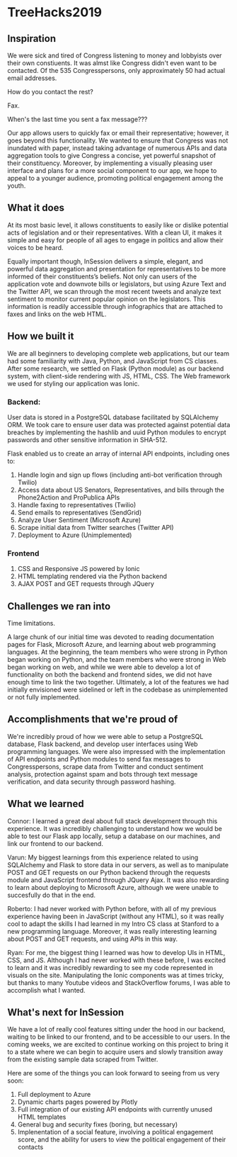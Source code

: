 # TreeHacks2019

## Inspiration

We were sick and tired of Congress listening to money and lobbyists over their own constiuents. It was almst like Congress didn't even want to be contacted. Of the 535 Congresspersons, only approximately 50 had actual email addresses. 

How do you contact the rest? 

Fax. 

When's the last time you sent a fax message???

Our app allows users to quickly fax or email their representative; however, it goes beyond this functionality. We wanted to ensure that Congress was not inundated with paper, instead taking advantage of numerous APIs and data aggregation tools to give Congress a concise, yet powerful snapshot of their constituency. Moreover, by implementing a visually pleasing user interface and plans for a more social component to our app, we hope to appeal to a younger audience, promoting political engagement among the youth. 

## What it does

At its most basic level, it allows constituents to easily like or dislike potential acts of legislation and or their representatives. With a clean UI, it makes it simple and easy for people of all ages to engage in politics and allow their voices to be heard. 

Equally important though, InSession delivers a simple, elegant, and powerful data aggregation and presentation for representatives to be more informed of their constituents’s beliefs. Not only can users of the application vote and downvote bills or legislators, but using Azure Text and the Twitter API, we scan through the most recent tweets and analyze text sentiment to monitor current popular opinion on the legislators. This information is readily accessible through infographics that are attached to faxes and links on the web HTML.

## How we built it

We are all beginners to developing complete web applications, but our team had some familiarity with Java, Python, and JavaScript from CS classes. After some research, we settled on Flask (Python module) as our backend system, with client-side rendering with JS, HTML, CSS. The Web framework we used for styling our application was Ionic. 

### Backend: 

User data is stored in a PostgreSQL database facilitated by SQLAlchemy ORM. We took care to ensure user data was protected against potential data breaches by implementing the hashlib and uuid Python modules to encrypt passwords and other sensitive information in SHA-512. 

Flask enabled us to create an array of internal API endpoints, including ones to: 

1. Handle login and sign up flows (including anti-bot verification through Twilio)
2. Access data about US Senators, Representatives, and bills through the Phone2Action and ProPublica APIs
3. Handle faxing to representatives (Twilio)
4. Send emails to representatives (SendGrid)
5. Analyze User Sentiment (Microsoft Azure)
6. Scrape initial data from Twitter searches (Twitter API)
7. Deployment to Azure (Unimplemented)

### Frontend
1) CSS and Responsive JS powered by Ionic
2) HTML templating rendered via the Python backend
3) AJAX POST and GET requests through JQuery

## Challenges we ran into
Time limitations. 

A large chunk of our initial time was devoted to reading documentation pages for Flask, Microsoft Azure, and learning about web programming languages. At the beginning, the team members who were strong in Python began working on Python, and the team members who were strong in Web began working on web, and while we were able to develop a lot of functionality on both the backend and frontend sides, we did not have enough time to link the two together. Ultimately, a lot of the features we had initially envisioned were sidelined or left in the codebase as unimplemented or not fully implemented. 
## Accomplishments that we're proud of
We're incredibly proud of how we were able to setup a PostgreSQL database, Flask backend, and develop user interfaces using Web programming languages. We were also impressed with the implementation of API endpoints and Python modules to send fax messages to Congresspersons, scrape data from Twitter and conduct sentiment analysis, protection against spam and bots through text message verification, and data security through password hashing. 

## What we learned

Connor: I learned a great deal about full stack development through this experience. It was incredibly challenging to understand how we would be able to test our Flask app locally, setup a database on our machines, and link our frontend to our backend. 

Varun: My biggest learnings from this experience related to using SQLAlchemy and Flask to store data in our servers, as well as to manipulate POST and GET requests on our Python backend through the requests module and JavaScript frontend through JQuery Ajax. It was also rewarding to learn about deploying to Microsoft Azure, although we were unable to succesfully do that in the end. 

Roberto: I had never worked with Python before, with all of my previous experience having been in JavaScript (without any HTML), so it was really cool to adapt the skills I had learned in my Intro CS class at Stanford to a new programming language. Moreover, it was really interesting learning about POST and GET requests, and using APIs in this way. 

Ryan: For me, the biggest thing I learned was how to develop UIs in HTML, CSS, and JS. Although I had never worked with these before, I was excited to learn and it was incredibly rewarding to see my code represented in visuals on the site. Manipulating the Ionic components was at times tricky, but thanks to many Youtube videos and StackOverflow forums, I was able to accomplish what I wanted. 

## What's next for InSession
We have a lot of really cool features sitting under the hood in our backend, waiting to be linked to our frontend, and to be accessible to our users. In the coming weeks, we are excited to continue working on this project to bring it to a state where we can begin to acquire users and slowly transition away from the existing sample data scraped from Twitter. 

Here are some of the things you can look forward to seeing from us very soon:
1) Full deployment to Azure
2) Dynamic charts pages powered by Plotly
3) Full integration of our existing API endpoints with currently unused HTML templates
4) General bug and security fixes (boring, but necessary)
5) Implenentation of a social feature, involving a political engagement score, and the ability for users to view the political engagement of their contacts

